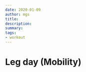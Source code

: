 ```yaml
---
date: 2020-01-09
author: mgs
title: 
description: 
summary: 
tags: 
- workout
---
```

# Leg day (Mobility)


<!--stackedit_data:
eyJoaXN0b3J5IjpbMTY2NDgxNzgyMl19
-->